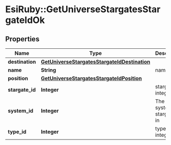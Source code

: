 # EsiRuby::GetUniverseStargatesStargateIdOk

## Properties
Name | Type | Description | Notes
------------ | ------------- | ------------- | -------------
**destination** | [**GetUniverseStargatesStargateIdDestination**](GetUniverseStargatesStargateIdDestination.md) |  | 
**name** | **String** | name string | 
**position** | [**GetUniverseStargatesStargateIdPosition**](GetUniverseStargatesStargateIdPosition.md) |  | 
**stargate_id** | **Integer** | stargate_id integer | 
**system_id** | **Integer** | The solar system this stargate is in | 
**type_id** | **Integer** | type_id integer | 


